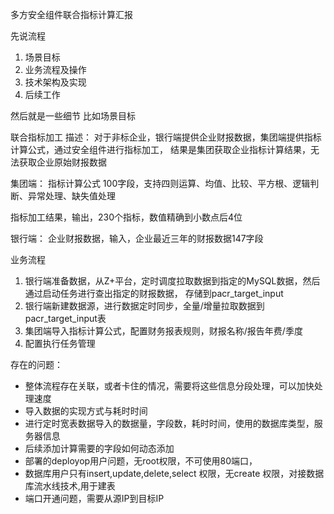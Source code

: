 
多方安全组件联合指标计算汇报

先说流程

1. 场景目标
2. 业务流程及操作
3. 技术架构及实现
4. 后续工作

然后就是一些细节
比如场景目标

联合指标加工
描述： 对于非标企业，银行端提供企业财报数据，集团端提供指标计算公式，通过安全组件进行指标加工，
结果是集团获取企业指标计算结果，无法获取企业原始财报数据

集团端： 指标计算公式 100字段，支持四则运算、均值、比较、平方根、逻辑判断、异常处理、缺失值处理

指标加工结果，输出，230个指标，数值精确到小数点后4位

银行端： 企业财报数据，输入，企业最近三年的财报数据147字段

业务流程

1. 银行端准备数据，从Z+平台，定时调度拉取数据到指定的MySQL数据，然后通过启动任务进行查出指定的财报数据，
存储到pacr_target_input
2. 银行端新建数据源，进行数据定时同步，全量/增量拉取数据到pacr_target_input表
3. 集团端导入指标计算公式，配置财务报表规则，财报名称/报告年费/季度
4. 配置执行任务管理

存在的问题：

- 整体流程存在关联，或者卡住的情况，需要将这些信息分段处理，可以加快处理速度
- 导入数据的实现方式与耗时时间
- 进行定时宽表数据导入的数据量，字段数，耗时时间，使用的数据库类型，服务器信息
- 后续添加计算需要的字段如何动态添加
- 部署的deployop用户问题，无root权限，不可使用80端口，
- 数据库用户只有insert,update,delete,select 权限，无create 权限，对接数据库流水线技术,用于建表
- 端口开通问题，需要从源IP到目标IP